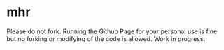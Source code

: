 # mhr
Please do not fork. Running the Github Page for your personal use is fine but no forking or modifying of the code is allowed. Work in progress.
